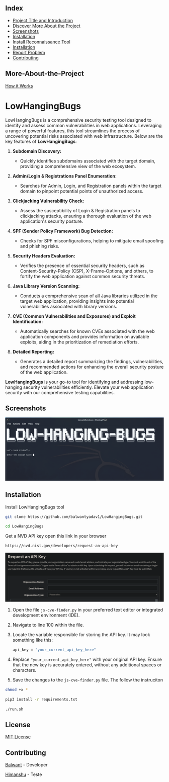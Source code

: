 
##  Index
* [Project Title and Introduction](#LowHangingBugs)
* [Discover More About the Project ](#More-About-the-Project)
* [Screenshots](#Screenshots)
* [Installation](#Installation)
* [Install Reconnaissance Tool](https://github.com/balwantyadav1/BugHunterKit.git)
* [Installation](#Installation)
* [Report Problem](mailto:yadavbalwant464@gmail.com)
* [Contributing](#Contributing)
## More-About-the-Project
[How it Works](Howitworks.md)

# LowHangingBugs



LowHangingBugs is a comprehensive security testing tool designed to identify and assess common vulnerabilities in web applications. Leveraging a range of powerful features, this tool streamlines the process of uncovering potential risks associated with web infrastructure. Below are the key features of **LowHangingBugs**:

1. **Subdomain Discovery:**
   - Quickly identifies subdomains associated with the target domain, providing a comprehensive view of the web ecosystem.

2. **Admin/Login & Registrations Panel Enumeration:**
   - Searches for Admin, Login, and Registration panels within the target domain to pinpoint potential points of unauthorized access.

3. **Clickjacking Vulnerability Check:**
   - Assess the susceptibility of Login & Registration panels to clickjacking attacks, ensuring a thorough evaluation of the web application's security posture.

4. **SPF (Sender Policy Framework) Bug Detection:**
   - Checks for SPF misconfigurations, helping to mitigate email spoofing and phishing risks.

5. **Security Headers Evaluation:**
   - Verifies the presence of essential security headers, such as Content-Security-Policy (CSP), X-Frame-Options, and others, to fortify the web application against common security threats.

6. **Java Library Version Scanning:**
   - Conducts a comprehensive scan of all Java libraries utilized in the target web application, providing insights into potential vulnerabilities associated with library versions.

7. **CVE (Common Vulnerabilities and Exposures) and Exploit Identification:**
   - Automatically searches for known CVEs associated with the web application components and provides information on available exploits, aiding in the prioritization of remediation efforts.

8. **Detailed Reporting:**
   - Generates a detailed report summarizing the findings, vulnerabilities, and recommended actions for enhancing the overall security posture of the web application.

**LowHangingBugs** is your go-to tool for identifying and addressing low-hanging security vulnerabilities efficiently. Elevate your web application security with our comprehensive testing capabilities.


## Screenshots

![App Screenshot](Screenshots/LowHungingBug.png)

## Installation



Install LowHangingBugs tool
```bash
git clone https://github.com/balwantyadav1/LowHangingBugs.git

```

```bash
cd LowHangingBugs
```
Get a NVD API key open this link in your browser
```bash
https://nvd.nist.gov/developers/request-an-api-key

```
![App Screenshot](Screenshots/NVD_API.png)


1. Open the file `js-cve-finder.py` in your preferred text editor or integrated development environment (IDE).

2. Navigate to line 100 within the file.

3. Locate the variable responsible for storing the API key. It may look something like this:

   ```python
   api_key = "your_current_api_key_here"
   ```

4. Replace `"your_current_api_key_here"` with your original API key. Ensure that the new key is accurately entered, without any additional spaces or characters.

5. Save the changes to the `js-cve-finder.py` file. The follow the instruciton

```bash
chmod +x *
```
```bash
pip3 install -r requirements.txt
```
```bash
./run.sh 
```

## License
[MIT License](LICENSE)
## Contributing
[Balwant](https://github.com/balwantyadav1)  - Developer

[Himanshu](https://github.com/Himanshu-sahare)  - Teste
